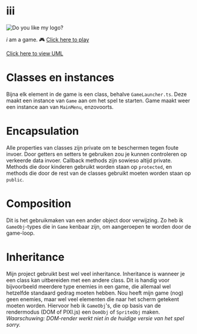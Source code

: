 # iii
![Do you like my logo?](https://5ven.stackstorage.com/public-share/OY6zjnbyT5a9ydj/preview?path=/&mode=thumbnail&size=medium)

_i_ am a game. :video_game:
[Click here to play](https://sven-zo.github.io/iii)

[Click here to view UML](https://drive.google.com/file/d/0B4BY0-Gk5LubSTBXb25iSjNoVGM/view?usp=sharing)

# Classes en instances
Bijna elk element in de game is een class, behalve `GameLauncher.ts`. Deze maakt een instance van `Game` aan om het spel te starten. Game maakt weer een instance aan van `MainMenu`, enzovoorts.

# Encapsulation
Alle properties van classes zijn private om te beschermen tegen foute invoer. Door getters en setters te gebruiken zou je kunnen controleren op verkeerde data invoer. Callback methods zijn sowieso altijd private. Methods die door kinderen gebruikt worden staan op `protected`, en methods die door de rest van de classes gebruikt moeten worden staan op `public`.

# Composition
Dit is het gebruikmaken van een ander object door verwijzing. Zo heb ik `GameObj`-types die in `Game` kenbaar zijn, om aangeroepen te worden door de game-loop.

# Inheritance
Mijn project gebruikt best wel veel inheritance. Inheritance is wanneer je een class kan uitbereiden met een andere class. Dit is handig voor bijvoorbeeld meerdere type enemies in een game, die allemaal wel hetzelfde standaard gedrag moeten hebben. Nou heeft mijn game (nog) geen enemies, maar wel veel elementen die naar het scherm getekent moeten worden. Hiervoor heb ik `GameObj`'s, die op basis van de rendermodus (DOM of PIXI.js) een `DomObj` of `SpriteObj` maken. *Waarschuwing: DOM-render werkt niet in de huidige versie van het spel sorry.* 
